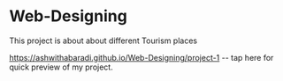 # Web-Designing
This project is about about different Tourism places

https://ashwithabaradi.github.io/Web-Designing/project-1    -- tap here for quick preview of my project.
